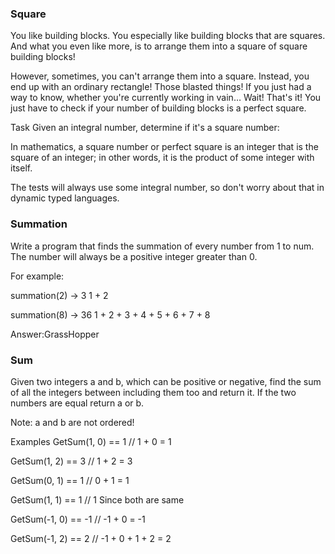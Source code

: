 ### Square
You like building blocks. You especially like building blocks that are squares. And what you even like more, is to arrange them into a square of square building blocks!

However, sometimes, you can't arrange them into a square. Instead, you end up with an ordinary rectangle! Those blasted things! If you just had a way to know, whether you're currently working in vain… Wait! That's it! You just have to check if your number of building blocks is a perfect square.

Task
Given an integral number, determine if it's a square number:

In mathematics, a square number or perfect square is an integer that is the square of an integer; in other words, it is the product of some integer with itself.

The tests will always use some integral number, so don't worry about that in dynamic typed languages.

### Summation
Write a program that finds the summation of every number from 1 to num. The number will always be a positive integer greater than 0.

For example:

summation(2) -> 3
1 + 2

summation(8) -> 36
1 + 2 + 3 + 4 + 5 + 6 + 7 + 8

Answer:GrassHopper

### Sum
Given two integers a and b, which can be positive or negative, find the sum of all the integers between including them too and return it. If the two numbers are equal return a or b.

Note: a and b are not ordered!

Examples
GetSum(1, 0) == 1   // 1 + 0 = 1

GetSum(1, 2) == 3   // 1 + 2 = 3

GetSum(0, 1) == 1   // 0 + 1 = 1

GetSum(1, 1) == 1   // 1 Since both are same

GetSum(-1, 0) == -1 // -1 + 0 = -1

GetSum(-1, 2) == 2  // -1 + 0 + 1 + 2 = 2